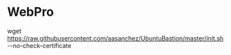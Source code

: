 # WebPro

wget https://raw.githubusercontent.com/aasanchez/UbuntuBastion/master/init.sh --no-check-certificate
